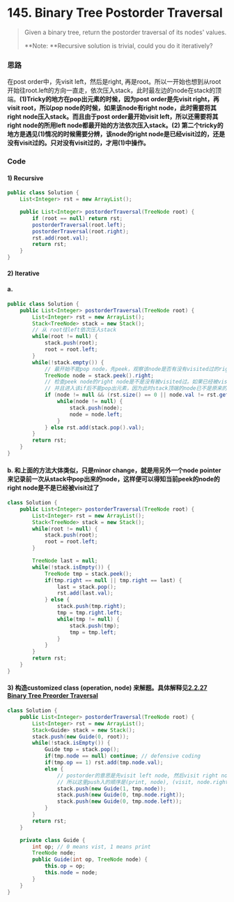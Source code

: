 # 145. Binary Tree Postorder Traversal

> Given a binary tree, return the postorder traversal of its nodes' values.
>
> **Note: **Recursive solution is trivial, could you do it iteratively?

### 思路

在post order中，先visit left，然后是right, 再是root。所以一开始也想到从root开始往root.left的方向一直走，依次压入stack，此时最左边的node在stack的顶端。**\(1\)Tricky的地方在pop出元素的时候，因为post order是先visit right，再visit root，所以pop node的时候，如果该node有right node，此时需要将其right node压入stack。而且由于post order最开始visit left，所以还需要将其right node的所用left node都最开始的方法依次压入stack。\(2\) 第二个tricky的地方是遇见\(1\)情况的时候需要分辨，该node的right node是已经visit过的，还是没有visit过的。只对没有visit过的，才用\(1\)中操作。**

### Code

#### 1\) Recursive

```java
public class Solution {
    List<Integer> rst = new ArrayList();

    public List<Integer> postorderTraversal(TreeNode root) {
        if (root == null) return rst;
        postorderTraversal(root.left);
        postorderTraversal(root.right);
        rst.add(root.val);
        return rst;
    }
}
```

#### 2\) Iterative

#### a.

```java
public class Solution {
    public List<Integer> postorderTraversal(TreeNode root) {
        List<Integer> rst = new ArrayList();
        Stack<TreeNode> stack = new Stack();
        // 从 root往left依次压入stack
        while(root != null) {
            stack.push(root);
            root = root.left;
        }
        while(!stack.empty()) {
            // 最开始不能pop node，先peek，观察该node是否有没有visited过的right node
            TreeNode node = stack.peek().right;
            // 检查peek node的right node是不是没有被visited过。如果已经被visit，应该是rst list中最近的一个value
            // 并且进入该if后不能pop出元素，因为此时stack顶端的node已不是原来的，可能其还有right node需要压入stack
            if (node != null && (rst.size() == 0 || node.val != rst.get(rst.size() - 1))) {
                while(node != null) {
                    stack.push(node);
                    node = node.left;
                }
            } else rst.add(stack.pop().val);
        }
        return rst;
    }
}
```

#### b.  和上面的方法大体类似，只是minor change，就是用另外一个node pointer来记录前一次从stack中pop出来的node，这样便可以得知当前peek的node的right node是不是已经被visit过了

```java
class Solution {
    public List<Integer> postorderTraversal(TreeNode root) {
        List<Integer> rst = new ArrayList();
        Stack<TreeNode> stack = new Stack();
        while(root != null) {
            stack.push(root);
            root = root.left;
        }

        TreeNode last = null;
        while(!stack.isEmpty()) {
            TreeNode tmp = stack.peek();
            if(tmp.right == null || tmp.right == last) {
                last = stack.pop();
                rst.add(last.val);
            } else {
                stack.push(tmp.right);
                tmp = tmp.right.left;
                while(tmp != null) {
                    stack.push(tmp);
                    tmp = tmp.left;
                }
            }
        }
        return rst;
    }
}
```

#### 3\) 构造customized class \(operation, node\) 来解题。具体解释见[2.2.27 Binary Tree Preorder Traversal](/chapter1/2227-binary-tree-preorder-traversal.md)

```java
class Solution {
    public List<Integer> postorderTraversal(TreeNode root) {
        List<Integer> rst = new ArrayList();
        Stack<Guide> stack = new Stack();
        stack.push(new Guide(0, root));
        while(!stack.isEmpty()) {
            Guide tmp = stack.pop();
            if(tmp.node == null) continue; // defensive coding
            if(tmp.op == 1) rst.add(tmp.node.val);
            else {
                // postorder的意思是先visit left node, 然后visit right node, 再print当前node
                // 所以这里push入的顺序是(print, node), (visit, node.right), (visit, node.left)
                stack.push(new Guide(1, tmp.node));
                stack.push(new Guide(0, tmp.node.right));
                stack.push(new Guide(0, tmp.node.left));
            }
        }
        return rst;
    }

    private class Guide {
        int op; // 0 means vist, 1 means print
        TreeNode node;
        public Guide(int op, TreeNode node) {
            this.op = op;
            this.node = node;
        }
    }
}
```



